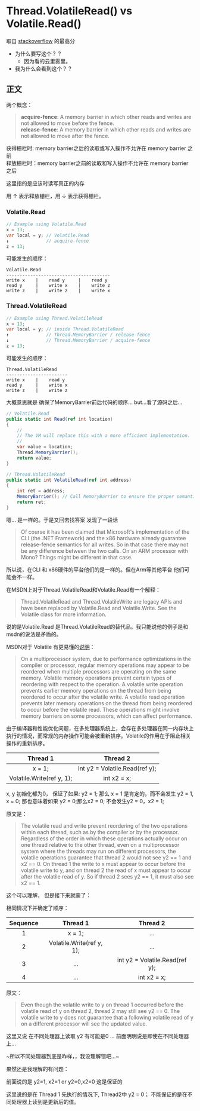 # Thread.VolatileRead() vs Volatile.Read()
取自 [stackoverflow](https://stackoverflow.com/questions/22569274/thread-volatileread-vs-volatile-read) 的最高分

- 为什么要写这个？？
  - 因为看的云里雾里。
- 我为什么会看到这个？？

## 正文

两个概念：

> **acquire-fence**: A memory barrier in which other reads and writes are not allowed to move before the fence.  
> **release-fence**: A memory barrier in which other reads and writes are not allowed to move after the fence.

获得栅栏时: memory barrier之后的读取或写入操作不允许在 memory barrier 之前  
释放栅栏时：memory barrier之前的读取和写入操作不允许在 memory barrier 之后

这里指的是应该时读写真正的内存

用 ↑ 表示释放栅栏，用 ↓ 表示获得栅栏。

### Volatile.Read

```c#
// Example using Volatile.Read
x = 13;
var local = y; // Volatile.Read
↓              // acquire-fence
z = 13;
```

可能发生的顺序：
```
Volatile.Read
---------------------------------------
write x    |    read y     |    read y
read y     |    write x    |    write z
write z    |    write z    |    write x
```

### Thread.VolatileRead

```c#
// Example using Thread.VolatileRead
x = 13;
var local = y; // inside Thread.VolatileRead
↑              // Thread.MemoryBarrier / release-fence
↓              // Thread.MemoryBarrier / acquire-fence
z = 13;
```

可能发生的顺序：
```
Thread.VolatileRead
-----------------------
write x    |    read y
read y     |    write x
write z    |    write z
```

大概意思就是 确保了MemoryBarrier前后代码的顺序... but...看了源码之后... 

```c#
// Volatile.Read
public static int Read(ref int location)
{
    // 
    // The VM will replace this with a more efficient implementation.
    //
    var value = location;
    Thread.MemoryBarrier();
    return value;
}
```
```c#
// Thread.VolatileRead
public static int VolatileRead(ref int address)
{
    int ret = address;
    MemoryBarrier(); // Call MemoryBarrier to ensure the proper semantic in a portable way.
    return ret;
}
```

嗯... 是一样的。于是又回去找答案 发现了一段话

> Of course it has been claimed that Microsoft's implementation of the CLI (the .NET Framework) and the x86 hardware already guarantee release-fence semantics for all writes. So in that case there may not be any difference between the two calls. On an ARM processor with Mono? Things might be different in that case.

所以说，在CLI 和 x86硬件的平台他们的是一样的。但在Arm等其他平台 他们可能会不一样。

在MSDN上对于Thread.VolatileRead和Volatile.Read有一个解释：

> Thread.VolatileRead and Thread.VolatileWrite are legacy APIs and have been replaced by Volatile.Read and Volatile.Write. See the Volatile class for more information.

说的是Volatile.Read 是Thread.VolatileRead的替代品。我只能说他的例子是和msdn的说法是矛盾的。

MSDN对于 Volatile 有更易懂的[说明](https://learn.microsoft.com/en-us/dotnet/api/system.threading.volatile?view=net-7.0&viewFallbackFrom=netframework-4.0)：

> On a multiprocessor system, due to performance optimizations in the compiler or processor, regular memory operations may appear to be reordered when multiple processors are operating on the same memory. Volatile memory operations prevent certain types of reordering with respect to the operation. A volatile write operation prevents earlier memory operations on the thread from being reordered to occur after the volatile write. A volatile read operation prevents later memory operations on the thread from being reordered to occur before the volatile read. These operations might involve memory barriers on some processors, which can affect performance.

由于编译器和性能优化问题，在多处理器系统上，会存在多处理器在同一内存块上执行的情况，而常规的内存操作可能会被重新排序。Volatile的作用在于阻止相关操作的重新排序。

|Thread 1 |	Thread 2 |
|:---:|:---:|
|x = 1;	|int y2 = Volatile.Read(ref y);|
|Volatile.Write(ref y, 1); |	int x2 = x;|

x, y 初始化都为0， 保证了如果: y2 = 1; 那么 x = 1 是肯定的，而不会发生 y2 = 1, x = 0; 那也意味着如果 y2 = 0;那么x2 = 0; 不会发生y2 = 0，x2 = 1;

原文是：
> The volatile read and write prevent reordering of the two operations within each thread, such as by the compiler or by the processor. Regardless of the order in which these operations actually occur on one thread relative to the other thread, even on a multiprocessor system where the threads may run on different processors, the volatile operations guarantee that thread 2 would not see y2 == 1 and x2 == 0. On thread 1 the write to x must appear to occur before the volatile write to y, and on thread 2 the read of x must appear to occur after the volatile read of y. So if thread 2 sees y2 == 1, it must also see x2 == 1.

这个可以理解， 但是接下来就蒙了：

相同情况下并确定了顺序：

|Sequence|Thread 1 |	Thread 2 |
|:---:|:---:|:---:|
|1|x = 1;	|...|
|2|Volatile.Write(ref y, 1); |...|
|3|...|int y2 = Volatile.Read(ref y);|
|4|...|int x2 = x;|

原文：
> Even though the volatile write to y on thread 1 occurred before the volatile read of y on thread 2, thread 2 may still see y2 == 0. The volatile write to y does not guarantee that a following volatile read of y on a different processor will see the updated value.

这里又说 在不同处理器上读取 y2 有可能是0 ... 前面明明说是即使在不同处理器上...

~所以不同处理器到底是咋样，，我没理解错吧...~

果然还是我理解的有问题：

前面说的是 y2=1, x2=1 or y2=0,x2=0 这是保证的

这里说的是在 Thread 1 先执行的情况下,  Thread2中 y2 = 0； 不能保证的是在不同处理器上读到是更新后的值。
